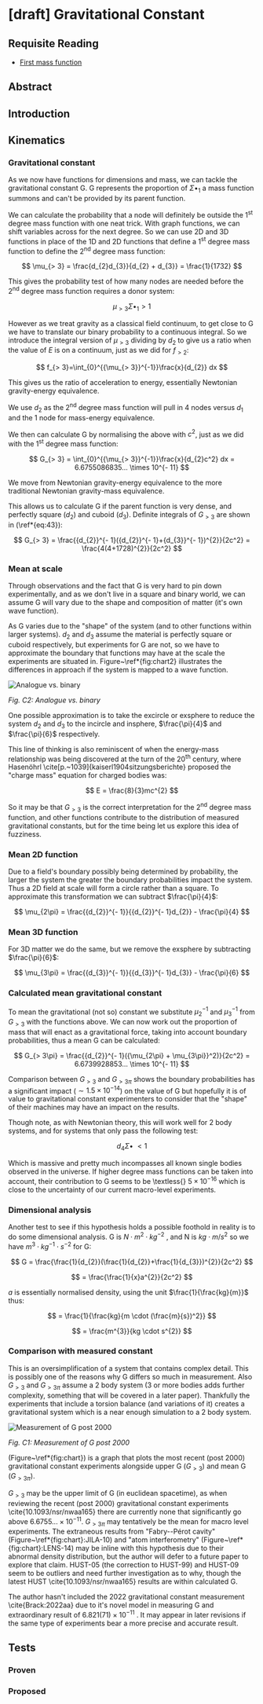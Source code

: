 <script type="text/javascript" id="MathJax-script" async
  src="https://cdn.jsdelivr.net/npm/mathjax@3/es5/tex-mml-chtml.js">
</script>

# [draft] Gravitational Constant

## Requisite Reading

- [First mass function](./first-mass-function)

## Abstract


## Introduction


## Kinematics

### Gravitational constant

As we now have functions for dimensions and mass, we can tackle the
gravitational constant G. G represents the proportion of
$\Sigma \bullet_{1}$ a mass function summons and can't be provided by its
parent function.

We can calculate the probability that a node will definitely be outside
the 1<sup>st</sup> degree mass function with one neat trick. With
graph functions, we can shift variables across for the next degree. So
we can use 2D and 3D functions in place of the 1D and 2D functions that
define a 1<sup>st</sup> degree mass function to define the
2<sup>nd</sup> degree mass function:

$$
  \mu_{> 3} = \frac{d_{2}d_{3}}{d_{2} + d_{3}} = \frac{1}{1732}
$$

This gives the probability test of how many nodes are needed before the
2<sup>nd</sup> degree mass function requires a donor system:

$$
  \mu_{> 3}\Sigma \bullet_{1} > 1
$$

However as we treat gravity as a classical field continuum, to get close
to G we have to translate our binary probability to a continuous
integral. So we introduce the integral version of $\mu_{> 3}$ dividing
by $d_{2}$ to give us a ratio when the value of $E$ is on a continuum, just as we
did for $f_{> 2}$:

$$
  f_{> 3}=\int_{0}^{{\mu_{> 3}}^{-1}}\frac{x}{d_{2}} dx
$$

This gives us the ratio of acceleration to energy, essentially Newtonian
gravity-energy equivalence.

We use $d_{2}$ as the 2<sup>nd</sup> degree mass function will 
pull in 4 nodes versus $d_{1}$ and the 1 node for mass-energy equivalence.

We then can calculate G by normalising the above with $c^{2}$, just as
we did with the 1<sup>st</sup> degree mass function:

$$
  G_{> 3} = \int_{0}^{{\mu_{> 3}}^{-1}}\frac{x}{d_{2}c^2} dx = 6.6755086835... \times 10^{- 11} 
$$

We move from Newtonian gravity-energy equivalence to the more
traditional Newtonian gravity-mass equivalence.

This allows us to calculate G if the parent function is very dense, and
perfectly square ($d_{2}$) and cuboid ($d_{3}$). Definite integrals
of $G_{> 3}$ are shown in (\ref*{eq:43}):

$$
  G_{> 3} = \frac{{d_{2}}^{- 1}({d_{2}}^{- 1}+{d_{3}}^{- 1})^{2}}{2c^2}  = \frac{4(4+1728)^{2}}{2c^2}
$$

### Mean at scale

Through observations and the fact that G is very hard to pin down
experimentally, and as we don't live in a square and binary world, we
can assume G will vary due to the shape and composition of matter (it's own wave function).

As G varies due to the "shape" of the system (and to other functions
within larger systems). $d_{2}$ and $d_{3}$ assume the material is
perfectly square or cuboid respectively,
but experiments for G are not, so we have to approximate the boundary
that functions may have at the scale the experiments are situated in. 
Figure~\ref*{fig:chart2} illustrates the differences in approach if 
the system is mapped to a wave function.

<a name="chart2">![Analogue vs. binary](./figures/chart2.svg)</a>

*Fig. C2: Analogue vs. binary*

One possible approximation is to take the excircle or exsphere to reduce
the system $d_{2}$ and $d_{3}$ to the incircle and insphere,
$\frac{\pi}{4}$ and $\frac{\pi}{6}$ respectively.

This line of thinking is also reminiscent of when the energy-mass
relationship was being discovered at the turn of the
20<sup>th</sup> century, where Hasenöhrl \cite[p.~1039]{kaiserl1904sitzungsberichte} 
proposed the "charge mass" equation for charged bodies was:

$$
  E  = \frac{8}{3}mc^{2}
$$

So it may be that $G_{> 3}$ is the correct interpretation for the
2<sup>nd</sup> degree mass function, and other functions
contribute to the distribution of measured gravitational constants, but
for the time being let us explore this idea of fuzziness.

### Mean 2D function

Due to a field's boundary possibly being determined by probability, the
larger the system the greater the boundary probabilities impact the
system. Thus a 2D field at scale will form a circle rather than a
square. To approximate this transformation we can subtract
$\frac{\pi}{4}$:

$$
  \mu_{2\pi} = \frac{{d_{2}}^{- 1}}{{d_{2}}^{- 1}d_{2}} - \frac{\pi}{4}
$$

### Mean 3D function

For 3D matter we do the same, but we remove the exsphere by subtracting
$\frac{\pi}{6}$:

$$
  \mu_{3\pi} = \frac{{d_{3}}^{- 1}}{{d_{3}}^{- 1}d_{3}} - \frac{\pi}{6}
$$

### Calculated mean gravitational constant

To mean the gravitational (not so) constant we substitute
${\mu_{2}}^{- 1}$ and ${\mu_{3}}^{- 1}$ from $G_{> 3}$ with the
functions above. We can now work out the proportion of mass that will
enact as a gravitational force, taking into account boundary
probabilities, thus a mean G can be calculated:

$$
  G_{> 3\pi}  = \frac{{d_{2}}^{- 1}({\mu_{2\pi} + \mu_{3\pi}}^2)}{2c^2} = 6.6739928853... \times 10^{- 11}
$$

Comparison between $G_{> 3}$ and $G_{> 3\pi}$ shows the boundary
probabilities has a significant impact ($\sim 1.5 \times 10^{- 14}$)
on the value of G but hopefully it is of value to gravitational constant
experimenters to consider that the "shape" of their machines may have
an impact on the results.

Though note, as with Newtonian theory, this will work well for 2 body
systems, and for systems that only pass the following test:

$$
  d_{4}\Sigma \bullet\  < 1
$$

Which is massive and pretty much incompasses all known single bodies
observed in the universe. If higher degree mass functions can be taken
into account, their contribution to G seems to be \textless{}
$5 \times 10^{- 16}$ which is close to the uncertainty of our current
macro-level experiments.

### Dimensional analysis

Another test to see if this hypothesis holds a possible foothold in reality
is to do some dimensional analysis. G is $N\cdot m^{2}\cdot kg^{-2}$ ,
and N is $kg\cdot m/s^2$ so we have
$m^{3}\cdot kg^{-1}\cdot s^{-2}$ for G:

$$
  G = \frac{\frac{1}{d_{2}}(\frac{1}{d_{2}}+\frac{1}{d_{3}})^{2}}{2c^2}
$$

$$
  = \frac{\frac{1}{x}a^{2}}{2c^2}
$$

$a$ is essentially normalised density, using the unit
$\frac{1}{\frac{kg}{m}}$ thus:

$$
  = \frac{1}{\frac{kg}{m \cdot (\frac{m}{s})^2}}
$$

$$
  = \frac{m^{3}}{kg \cdot s^{2}}
$$

### Comparison with measured constant

This is an oversimplification of a system that contains complex detail.
This is possibly one of the reasons why G differs so much in
measurement. Also $G_{> 3}$ and $G_{> 3\pi}$ assume a 2 body system
(3 or more bodies adds further complexity, something that will be
covered in a later paper). Thankfully the experiments that include a
torsion balance (and variations of it) creates a gravitational system
which is a near enough simulation to a 2 body system.

<a name="chart">![Measurement of G post 2000](./figures/chart.svg)</a>

*Fig. C1: Measurement of G post 2000*

(Figure~\ref*{fig:chart}) is a graph that plots the most recent (post 2000) gravitational
constant experiments alongside upper G ($G_{> 3}$) and mean G
($G_{> 3\pi}$).

$G_{> 3}$ may be the upper limit of G (in euclidean spacetime), as
when reviewing the recent (post 2000) gravitational constant experiments
\cite{10.1093/nsr/nwaa165} there are currently none that significantly go above
$6.6755... \times 10^{- 11}$. $G_{> 3\pi}$ may tentatively be the
mean for macro level experiments. The
extraneous results from "Fabry--Pérot cavity" (Figure~\ref*{fig:chart}:JILA-10) 
and "atom interferometry" (Figure~\ref*{fig:chart}:LENS-14) may be 
inline with this hypothesis due to their abnormal density distribution, but the author will defer to
a future paper to explore that claim. HUST-05 (the correction to
HUST-99) and HUST-09 seem to be outliers and need further investigation
as to why, though the latest HUST \cite{10.1093/nsr/nwaa165} results are within
calculated G.

The author hasn't included the 2022 gravitational constant measurement
\cite{Brack:2022aa} due to it's novel model in measuring G and extraordinary
result of $6.821(71) \times 10^{- 11}$ . It may appear in later
revisions if the same type of experiments bear a more precise and
accurate result.


## Tests


### Proven


### Proposed